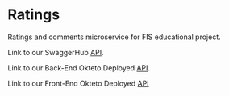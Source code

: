 # Ratings
Ratings and comments microservice for FIS educational project.

Link to our SwaggerHub [API](https://api-emiliacoleto.cloud.okteto.net/api/).

Link to our Back-End Okteto Deployed [API](https://api-emiliacoleto.cloud.okteto.net/api/v1/ratings/?apikey=dc2151e0-2e52-43cb-b673-94bf1cb9d60b).

Link to our Front-End Okteto Deployed [API](https://frontend-amaliof96.cloud.okteto.net)
